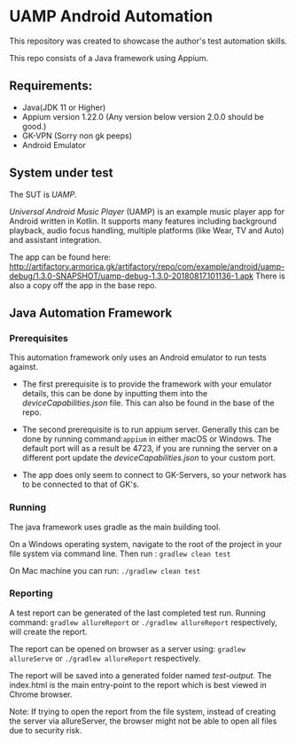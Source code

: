 # UAMP Android Automation

This repository was created to showcase the author's test automation skills.

This repo consists of a Java framework using Appium.

## Requirements:

- Java(JDK 11 or Higher)
- Appium version 1.22.0 (Any version below version 2.0.0 should be good.)
- GK-VPN (Sorry non gk peeps)
- Android Emulator

## System under test

The SUT is _UAMP_.

_Universal Android Music Player_ (UAMP) is an example music player app for Android written in Kotlin. It supports many
features including background playback, audio focus handling, multiple platforms (like Wear, TV and Auto) and assistant
integration.

The app can be found
here: http://artifactory.armorica.gk/artifactory/repo/com/example/android/uamp-debug/1.3.0-SNAPSHOT/uamp-debug-1.3.0-20180817.101136-1.apk
There is also a copy off the app in the base repo.

## Java Automation Framework

### Prerequisites

This automation framework only uses an Android emulator to run tests against.

- The first prerequisite is to provide the framework with your emulator details, this can be done by inputting them into
  the _deviceCapabilities.json_ file. This can also be found in the base of the repo.

- The second prerequisite is to run appium server. Generally this can be done by running command:`appium` in either
  macOS or Windows. The default port will as a result be 4723, if you are running the server on a different port update
  the _deviceCapabilities.json_ to your custom port.

- The app does only seem to connect to GK-Servers, so your network has to be connected to that of GK's.

### Running

The java framework uses gradle as the main building tool.

On a Windows operating system, navigate to the root of the project in your file system via command line.
Then run :
`gradlew clean test`

On Mac machine you can run:
`./gradlew clean test`

### Reporting

A test report can be generated of the last completed test run. Running command:
`gradlew allureReport` or `./gradlew allureReport` respectively, will create the report.

The report can be opened on browser as a server using: `gradlew allureServe` or `./gradlew allureReport` respectively.

The report will be saved into a generated folder named _test-output_. The
index.html is the main entry-point to the report which is best viewed in Chrome browser.

Note: If trying to open the report from the file system, instead of creating the server via allureServer, the browser
might not be able to open all files due to security risk.